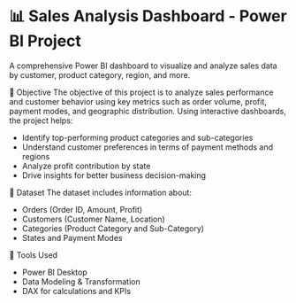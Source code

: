 # 📊 Sales Analysis Dashboard - Power BI Project

A comprehensive Power BI dashboard to visualize and analyze sales data by customer, product category, region, and more.




📌 Objective
The objective of this project is to analyze sales performance and customer behavior using key metrics such as order volume, profit, payment modes, and geographic distribution.
Using interactive dashboards, the project helps:
- Identify top-performing product categories and sub-categories
- Understand customer preferences in terms of payment methods and regions
- Analyze profit contribution by state
- Drive insights for better business decision-making



📂 Dataset
The dataset includes information about:
- Orders (Order ID, Amount, Profit)
- Customers (Customer Name, Location)
- Categories (Product Category and Sub-Category)
- States and Payment Modes



🚀 Tools Used
- Power BI Desktop
- Data Modeling & Transformation
- DAX for calculations and KPIs
